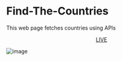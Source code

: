 # Find-The-Countries
This web page fetches countries using APIs


<center><a href="https://baharkose.github.io/Find-The-Countries/"> LIVE </a></center>


![image](https://github.com/baharkose/Find-The-Countries/assets/110201916/3ac8047d-9a9e-4d6e-a223-834f9a201dbe)
